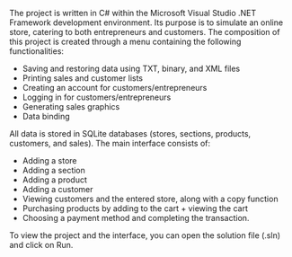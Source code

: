 The project is written in C# within the Microsoft Visual Studio .NET Framework development environment. Its purpose is to simulate an online store, catering to both entrepreneurs and customers.
The composition of this project is created through a menu containing the following functionalities:
  - Saving and restoring data using TXT, binary, and XML files
  - Printing sales and customer lists
  - Creating an account for customers/entrepreneurs
  - Logging in for customers/entrepreneurs
  - Generating sales graphics
  - Data binding

All data is stored in SQLite databases (stores, sections, products, customers, and sales). The main interface consists of:
  - Adding a store
  - Adding a section
  - Adding a product
  - Adding a customer
  - Viewing customers and the entered store, along with a copy function
  - Purchasing products by adding to the cart + viewing the cart
  - Choosing a payment method and completing the transaction.

To view the project and the interface, you can open the solution file (.sln) and click on Run.
